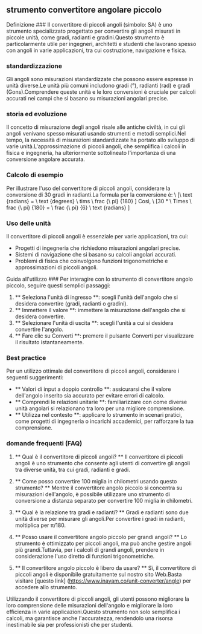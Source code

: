 ## strumento convertitore angolare piccolo

Definizione ###
Il convertitore di piccoli angoli (simbolo: SA) è uno strumento specializzato progettato per convertire gli angoli misurati in piccole unità, come gradi, radianti e gradini.Questo strumento è particolarmente utile per ingegneri, architetti e studenti che lavorano spesso con angoli in varie applicazioni, tra cui costruzione, navigazione e fisica.

### standardizzazione
Gli angoli sono misurazioni standardizzate che possono essere espresse in unità diverse.Le unità più comuni includono gradi (°), radianti (rad) e gradi (Gons).Comprendere queste unità e le loro conversioni è cruciale per calcoli accurati nei campi che si basano su misurazioni angolari precise.

### storia ed evoluzione
Il concetto di misurazione degli angoli risale alle antiche civiltà, in cui gli angoli venivano spesso misurati usando strumenti e metodi semplici.Nel tempo, la necessità di misurazioni standardizzate ha portato allo sviluppo di varie unità.L'approssimazione di piccoli angoli, che semplifica i calcoli in fisica e ingegneria, ha ulteriormente sottolineato l'importanza di una conversione angolare accurata.

### Calcolo di esempio
Per illustrare l'uso del convertitore di piccoli angoli, considerare la conversione di 30 gradi in radianti.La formula per la conversione è:
\ [\ text {radians} = \ text {degrees} \ tims \ frac {\ pi} {180} \]
Così,
\ [30 ° \ Times \ frac {\ pi} {180} = \ frac {\ pi} {6} \ text {radians} \]

### Uso delle unità
Il convertitore di piccoli angoli è essenziale per varie applicazioni, tra cui:
- Progetti di ingegneria che richiedono misurazioni angolari precise.
- Sistemi di navigazione che si basano su calcoli angolari accurati.
- Problemi di fisica che coinvolgono funzioni trigonometriche e approssimazioni di piccoli angoli.

Guida all'utilizzo ###
Per interagire con lo strumento di convertitore angolo piccolo, seguire questi semplici passaggi:
1. ** Seleziona l'unità di ingresso **: scegli l'unità dell'angolo che si desidera convertire (gradi, radianti o gradini).
2. ** Immettere il valore **: immettere la misurazione dell'angolo che si desidera convertire.
3. ** Selezionare l'unità di uscita **: scegli l'unità a cui si desidera convertire l'angolo.
4. ** Fare clic su Converti **: premere il pulsante Converti per visualizzare il risultato istantaneamente.

### Best practice
Per un utilizzo ottimale del convertitore di piccoli angoli, considerare i seguenti suggerimenti:
- ** Valori di input a doppio controllo **: assicurarsi che il valore dell'angolo inserito sia accurato per evitare errori di calcolo.
- ** Comprendi le relazioni unitarie **: familiarizzare con come diverse unità angolari si relazionano tra loro per una migliore comprensione.
- ** Utilizza nel contesto **: applicare lo strumento in scenari pratici, come progetti di ingegneria o incarichi accademici, per rafforzare la tua comprensione.

### domande frequenti (FAQ)

1. ** Qual è il convertitore di piccoli angoli? **
Il convertitore di piccoli angoli è uno strumento che consente agli utenti di convertire gli angoli tra diverse unità, tra cui gradi, radianti e gradi.

2. ** Come posso convertire 100 miglia in chilometri usando questo strumento? **
Mentre il convertitore angolo piccolo si concentra su misurazioni dell'angolo, è possibile utilizzare uno strumento di conversione a distanza separato per convertire 100 miglia in chilometri.

3. ** Qual è la relazione tra gradi e radianti? **
Gradi e radianti sono due unità diverse per misurare gli angoli.Per convertire i gradi in radianti, moltiplica per π/180.

4. ** Posso usare il convertitore angolo piccolo per grandi angoli? **
Lo strumento è ottimizzato per piccoli angoli, ma può anche gestire angoli più grandi.Tuttavia, per i calcoli di grandi angoli, prendere in considerazione l'uso diretto di funzioni trigonometriche.

5. ** Il convertitore angolo piccolo è libero da usare? **
Sì, il convertitore di piccoli angoli è disponibile gratuitamente sul nostro sito Web.Basta visitare [questo link] (https://www.inayam.co/unit-converter/angle) per accedere allo strumento.

Utilizzando il convertitore di piccoli angoli, gli utenti possono migliorare la loro comprensione delle misurazioni dell'angolo e migliorare la loro efficienza in varie applicazioni.Questo strumento non solo semplifica i calcoli, ma garantisce anche l'accuratezza, rendendolo una risorsa inestimabile sia per professionisti che per studenti.